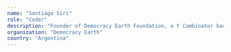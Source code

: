 ```yaml
---
name: "Santiago Siri"
role: "Coder"
description: "Founder of Democracy Earth Foundation, a Y Combinator backed non-profit building incorruptible digital governance technology; and the Partido de la Red (Peers Party), the first digital political party that ran for elections with candidates committed to people's will online. Partner of Bitex.la, a leading bitcoin exchange in Latin America. Published 'Hacktivismo' in 2015 with Random House. Member of the World Economic Forum since 2012. Awarded by MIT Technology Review and Singularity University. Co-founded Argentine Game Developers Association in 2002."
organization: "Democracy Earth"
country: "Argentina"
---
```

